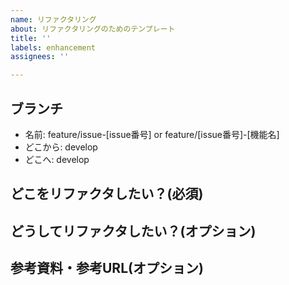 ```yaml
---
name: リファクタリング
about: リファクタリングのためのテンプレート
title: ''
labels: enhancement
assignees: ''

---
```


## ブランチ
* 名前: feature/issue-[issue番号] or feature/[issue番号]-[機能名]
* どこから: develop
* どこへ: develop

## どこをリファクタしたい？(必須)

## どうしてリファクタしたい？(オプション)

## 参考資料・参考URL(オプション)
